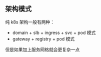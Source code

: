 ## 架构模式
纯 k8s 架构一般有两种：
- domain + slb + ingress + svc + pod 模式
- gateway + registry + pod 模式

但是如果加上服务网格就会更复杂一点